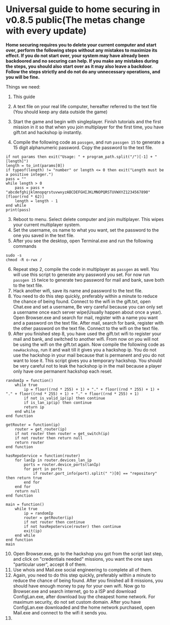 # Universal guide to home securing in v0.8.5 public(The metas change with every update)

**Home securing requires you to delete your current computer and start over, perform the following steps without any mistakes to maximize its effect. If you do not start over, your system may have already been backdoored and no securing can help. If you make any mistakes during the steps, you should also start over as it may also leave a backdoor. Follow the steps strictly and do not do any unnecessary operations, and you will be fine.**

Things we need:
1. This guide
2. A text file on your real life computer, hereafter referred to the text file (You should keep any data outside the game)

1. Start the game and begin with singleplayer. Finish tutorials and the first mission in it so that when you join multiplayer for the first time, you have gift.txt and hackshop ip instantly.
2. Compile the following code as `passgen`, and run `passgen 15` to generate a 15 digit alphanumeric password. Copy the password to the text file.
```
if not params then exit("Usage: " + program_path.split("/")[-1] + " [length]")
length = to_int(params[0])
if typeof(length) != "number" or length <= 0 then exit("Length must be a positive integer.")
pass = ""
while length > 0
    pass = pass + "abcdefghijklmnopqrstuvwxyzABCDEFGHIJKLMNOPQRSTUVWXYZ1234567890"[floor(rnd * 62)]
    length = length - 1
end while
print(pass)
```
3. Reboot to menu. Select delete computer and join multiplayer. This wipes your current multiplayer system.
4. Set the username, os name to what you want, set the password to the one you saved in the text file.
5. After you see the desktop, open Terminal.exe and run the following commands
```
sudo -s
chmod -R o-rwx /
```
6. Repeat step 2, compile the code in multiplayer as `passgen` as well. You will use this script to generate any password you set. For now run `passgen 15` twice to generate two password for mail and bank, save both to the text file.
7. Hack another wifi, save its name and password to the text file.
8. You need to do this step quickly, preferably within a minute to reduce the chance of being found. Connect to the wifi in the gift.txt, open Chat.exe and set a username, Be very careful because you can only set a username once each server wipe(Usually happen about once a year). Open Browser.exe and search for mail, register with a name you want and a password on the text file. After mail, search for bank, register with the other password on the text file. Connect to the wifi on the text file.
9. After you finished step 8, you have used the gift.txt wifi to register your mail and bank, and switched to another wifi. From now on you will not be using the wifi on the gift.txt again. Now compile the following code as `newHackshop`, run it and wait till it gives you a hackshop ip. You do not use the hackshop in your mail because that is permanent and you do not want to lose it. This script gives you a temporary hackshop. You should be very careful not to leak the hackshop ip in the mail because a player only have one permanent hackshop each reset.
```
randomIp = function()
    while true
        ip = floor((rnd * 255) + 1) + "." + floor((rnd * 255) + 1) + "." + floor((rnd * 255) + 1) + "." + floor((rnd * 255) + 1)
        if not is_valid_ip(ip) then continue
        if is_lan_ip(ip) then continue
        return ip
    end while
end function

getRouter = function(ip)
	router = get_router(ip)
	if not router then router = get_switch(ip)
	if not router then return null
	return router
end function

hasRepoService = function(router)
    for lanIp in router.devices_lan_ip
        ports = router.device_ports(lanIp)
        for port in ports
            if router.port_info(port).split(" ")[0] == "repository" then return true
        end for
    end for
    return null
end function

main = function()
    while true
        ip = randomIp
        router = getRouter(ip)
        if not router then continue
        if not hasRepoService(router) then continue
        exit(ip)
    end while
end function
main
```
10. Open Browser.exe, go to the hackshop you got from the script last step, and click on "credentials needed" missions, you want the one says "particular user", accept 8 of them.
11. Use whois and Mail.exe social engineering to complete all of them.
12. Again, you need to do this step quickly, preferably within a minute to reduce the chance of being found. After you finished all 8 missions, you should have enough money to pay for your own wifi. Now go to Browser.exe and search internet, go to a ISP and download ConfigLan.exe, after download buy the cheapest home network. For maximum security, do not set custom domain. After you have ConfigLan.exe downloaded and the home network purchased, open Mail.exe and connect to the wifi it sends you.
13. 
